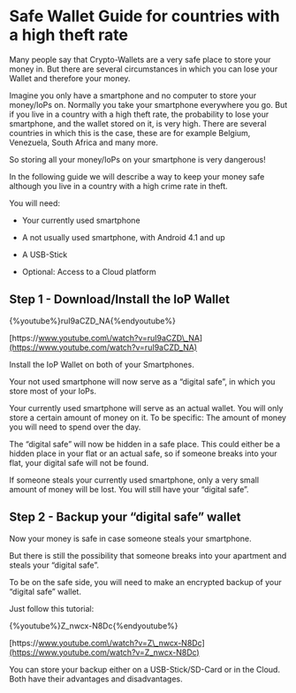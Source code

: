 # Safe Wallet Guide for countries with a high theft rate



Many people say that Crypto-Wallets are a very safe place to store your money in. But there are several circumstances in which you can lose your Wallet and therefore your money.



Imagine you only have a smartphone and no computer to store your money\/IoPs on. Normally you take your smartphone everywhere you go. But if you live in a country with a high theft rate, the probability to lose your smartphone, and the wallet stored on it, is very high. There are several countries in which this is the case, these are for example Belgium, Venezuela, South Africa and many more.



So storing all your money\/IoPs on your smartphone is very dangerous!



In the following guide we will describe a way to keep your money safe although you live in a country with a high crime rate in theft.



You will need:



* Your currently used smartphone



* A not usually used smartphone, with Android 4.1 and up



* A USB-Stick



* Optional: Access to a Cloud platform





## Step 1 - Download\/Install the IoP Wallet



{%youtube%}ruI9aCZD\_NA{%endyoutube%}

[https:\/\/www.youtube.com\/watch?v=ruI9aCZD\_NA](https://www.youtube.com/watch?v=ruI9aCZD_NA)



Install the IoP Wallet on both of your Smartphones.



Your not used smartphone will now serve as a “digital safe”, in which you store most of your IoPs.



Your currently used smartphone will serve as an actual wallet. You will only store a certain amount of money on it. To be specific: The amount of money you will need to spend over the day.



The “digital safe” will now be hidden in a safe place. This could either be a hidden place in your flat or an actual safe, so if someone breaks into your flat, your digital safe will not be found.



If someone steals your currently used smartphone, only a very small amount of money will be lost. You will still have your “digital safe”.



## Step 2 - Backup your “digital safe” wallet



Now your money is safe in case someone steals your smartphone.



But there is still the possibility that someone breaks into your apartment and steals your “digital safe”.



To be on the safe side, you will need to make an encrypted backup of your “digital safe” wallet.



Just follow this tutorial:

{%youtube%}Z\_nwcx-N8Dc{%endyoutube%}

[https:\/\/www.youtube.com\/watch?v=Z\_nwcx-N8Dc](https://www.youtube.com/watch?v=Z_nwcx-N8Dc)



You can store your backup either on a USB-Stick\/SD-Card or in the Cloud. Both have their advantages and disadvantages.




